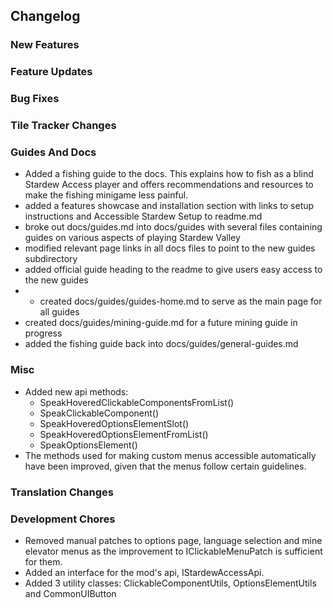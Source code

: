 ## Changelog

### New Features


### Feature Updates


### Bug Fixes


### Tile Tracker Changes


### Guides And Docs

- Added a fishing guide to the docs. This explains how to fish as a blind Stardew Access player and offers recommendations and resources to make the fishing minigame less painful.
- added a features showcase and installation section with links to setup instructions and Accessible Stardew Setup to readme.md
- broke out docs/guides.md into docs/guides with several files containing guides on various aspects of playing Stardew Valley
- modified relevant page links in all docs files to point to the new guides subdirectory
- added official guide heading to the readme to give users easy access to the new guides
- - created docs/guides/guides-home.md to serve as the main page for all guides
- created docs/guides/mining-guide.md for a future mining guide in progress
- added the fishing guide back into docs/guides/general-guides.md

### Misc

- Added new api methods:
    - SpeakHoveredClickableComponentsFromList()
    - SpeakClickableComponent()
    - SpeakHoveredOptionsElementSlot()
    - SpeakHoveredOptionsElementFromList()
    - SpeakOptionsElement()
- The methods used for making custom menus accessible automatically have been improved, given that the menus follow certain guidelines.

### Translation Changes


### Development Chores

- Removed manual patches to options page, language selection and mine elevator menus as the improvement to IClickableMenuPatch is sufficient for them.
- Added an interface for the mod's api, IStardewAccessApi.
- Added 3 utility classes: ClickableComponentUtils, OptionsElementUtils and CommonUIButton

